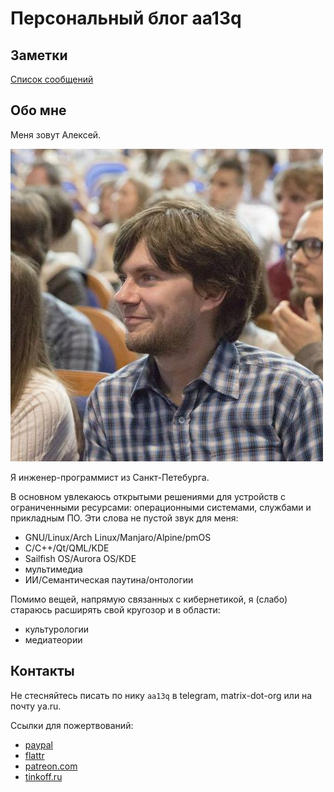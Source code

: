 # Персональный блог aa13q

## Заметки

[Cписок сообщений](posts/meta.md)

## Обо мне

Меня зовут Алексей.

![photo](assets/img/aa13q.jpeg)

Я инженер-программист из Санкт-Петебурга.

В основном увлекаюсь открытыми решениями для устройств с ограниченными ресурсами: операционными системами, службами и прикладным ПО. Эти слова не пустой звук для меня:

+ GNU/Linux/Arch Linux/Manjaro/Alpine/pmOS
+ C/C++/Qt/QML/KDE
+ Sailfish OS/Aurora OS/KDE
+ мультимедиа
+ ИИ/Семантическая паутина/онтологии

Помимо вещей, напрямую связанных с кибернетикой, я (слабо) стараюсь расширять свой кругозор и в области:

+ культурологии
+ медиатеории

## Контакты

Не стесняйтесь писать по нику `aa13q` в telegram, matrix-dot-org или на почту ya.ru.

Ссылки для пожертвований:

+ [paypal](https://paypal.me/aa13q)
+ [flattr](https://flattr.com/profile/aa13q)
+ [patreon.com](https://www.patreon.com/aa13q)
+ [tinkoff.ru](https://www.tinkoff.ru/cf/3cmNivWMzWj)
